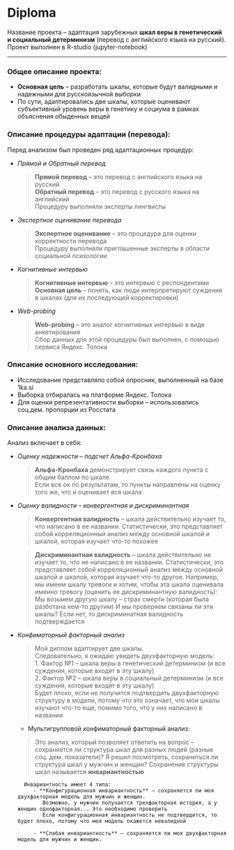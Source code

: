 # Diploma
Название проекта – адаптация зарубежных **шкал веры в генетический и социальный детерминизм** (перевод с английского языка на русский).   
Проект выполнен в R-studio (jupyter-notebook)

--- 
### Общее описание проекта:
- **Основная цель** – разработать шкалы, которые будут валидными и надежными для русскоязычной выборки
- По сути, адаптировались две шкалы, которые оценивают субъективный уровень веры в генетику и социума в рамках объяснения обыденных вещей

### Описание процедуры адаптации (перевода):
Перед анализом был проведен ряд адаптационных процедур:
- *Прямой и Обратный перевод*  
   >  **Прямой перевод** – это перевод с английского языка на русский   
      **Обратный перевод** – это перевод с русского языка на английский   
      Процедуру выполняли эксперты лингвисты
  
- *Экспертное оценивание перевода*  
   >  **Экспертное оценивание** – это процедура для оценки корректности перевода     
      Процедуру выполняли приглашенные эксперты в области социальной психологии 
  
- *Когнитивные интервью*  
   >  **Когнитивные интервью** – это интервью с респондентами   
      **Основная цель** – понять, как люди интерпретируют суждения в шкалах (для их последующей корректировки)
  
- *Web-probing*
   >  **Web-probing** – это аналог когнитивных интервью в виде анкетирования   
      Cбор данных для этой процедуры был выполнен, с помощью сервиса Яндекс. Толока 

### Описание основного исследования:
- Исследование представляло собой опросник, выполненный на базе 1ka.si
- Выборка отбиралась на платформе Яндекс. Толока
- Для оценки репрезентативности выборки – использовались соц.дем. пропорции из Росстата

### Описание анализа данных:
Анализ включает в себя:
- *Оценку надежности – подсчет Альфа-Кронбаха* 
   >  **Альфа-Кронбаха** демонстрирует связь каждого пункта с общим баллом по шкале.   
      Если все ок по результатам, то пункты направлены на оценку того же, что и оценивает вся шкала
         
- *Оценку валидности – конвергентная и дискриминантная*     
   >  **Конвергентная валидность** – шкала действительно изучает то, что написано в ее названии. 
      Статистически, это представляет собой корреляционный анализ между основной шкалой и шкалой, которая изучает что-то похожее   
         
   >  **Дискриминантная валидность** – шкала действительно не изучает то, что не написано в ее названии. 
         Статистически, это представляет собой корреляционный анализ между основной шкалой и шкалой, которая изучает что-то другое.
         Например, мы имеем шкалу тревоги и хотим, чтобы эта шкала оценивала именно тревогу (оценить ее дискриминантную валидность):
            Мы возьмем другую шкалу – страх смерти (которая была разботана кем-то другим)
            И мы проверяем связаны ли эти шкалы? Если нет, то дискриминатная валидность подтверждается
           
-  *Конфиматорный факторный анализ* 
   >  Мой диплом адаптирует две шкалы.   
          Следовательно, я ожидаю увидеть двухфакторную модель:   
          1.  Фактор №1 – шкала веры в генетический детерминизм (и все суждения, которые входят в эту шкалу)  
          2.  Фактор №2 – шкала веры в социальный детерминизм (и все суждения, которые входят в эту шкалу)   
          Будет плохо, если не получится подтвердить двухфакторную структуру в модели, потому что это означает, что мои шкалы изучают что-то еще, помимо того, что у них написано в названии 
          
      - Мультигрупповой конфиматорный факторный анализ: 
      >  Это анализ, который позволяет ответить на вопрос – сохраняется ли структура шкал для разных людей (разные соц. дем. показатели)?
         Я решил посмотреть, сохраниться ли структура шкал у мужчин и женщин?
         Сохранение структуры шкал называется **инвариантностью**
         
         Инвариантность имеет 4 типа:
            - **Конфигурационная инвариантность** – сохраняется ли моя двухфакторная модель для мужчин и женщин. 
               Возможно, у мужчин получается трехфакторная история, а у женщин однофакторная... Это необходимо проверить 
               Если конфигурационная инвариантность не подтвердится, то будет плохо, потому что моя модель окажется невалидной
               
            - **Слабая инвариантность** – сохраняется ли моя двухфакторная модель для мужчин и женщин. 
         
        
